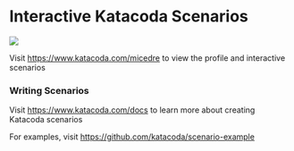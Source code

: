 # Interactive Katacoda Scenarios

[![](http://shields.katacoda.com/katacoda/micedre/count.svg)](https://www.katacoda.com/micedre "Get your profile on Katacoda.com")

Visit https://www.katacoda.com/micedre to view the profile and interactive scenarios

### Writing Scenarios
Visit https://www.katacoda.com/docs to learn more about creating Katacoda scenarios

For examples, visit https://github.com/katacoda/scenario-example
